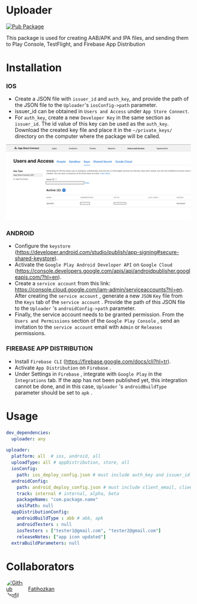 # Uploader

[![Pub Package](https://img.shields.io/pub/v/uploader.svg)](https://pub.dev/packages/uploader)

This package is used for creating AAB/APK and IPA files, and sending them to Play Console, TestFlight, and Firebase App Distribution

# Installation

### IOS
- Create a JSON file with `issuer_id` and `auth_key`, and provide the path of the JSON file to the `Uploader`'s `iosConfig->path` parameter.
- issuer_id can be obtained in `Users and Access` under `App Store Connect`.
- For `auth_key`, create a new `Developer Key` in the same section as `issuer_id`. The id value of this key can be used as the `auth_key`. Download the created key file and place it in the `~/private_keys/` directory on the computer where the package will be called.

![instruction](asset/instructions/instruction_1.png)

### ANDROID
- Configure the `keystore`  (https://developer.android.com/studio/publish/app-signing#secure-shared-keystore).
- Activate the `Google Play Android Developer API`  on `Google Cloud ` (https://console.developers.google.com/apis/api/androidpublisher.googleapis.com/?hl=en).
- Create a `service account`  from this link: https://console.cloud.google.com/iam-admin/serviceaccounts?hl=en. After creating the `service account` , generate a new `JSON` `Key`  file from the `Keys`  tab  of the `service account` . Provide the path of this JSON file to the `Uploader` 's `androidConfig->path`  parameter.
- Finally, the service account needs to be granted permission. From the ` Users and Permissions`  section of the `Google Play Console` , send an invitation to the `service account`  email with `Admin`  or `Releases`  permissions.

### FIREBASE APP DISTRIBUTION
- Install `Firebase CLI`  (https://firebase.google.com/docs/cli?hl=tr).
- Activate `App Distribution`  on `Firebase` .
- Under Settings in `Firebase` , integrate with `Google Play`  in the `Integrations`  tab. If the app has not been published yet, this integration cannot be done, and in this case, `Uploader` 's `androidBuildType`  parameter should be set to `apk` .

# Usage

```yaml
dev_dependencies:
  uploader: any
```
```yaml
uploader:
  platform: all  # ios, android, all
  uploadType: all # appDistribution, store, all
  iosConfig:
    path: ios_deploy_config.json # must include auth_key and issuer_id
  androidConfig:
    path: android_deploy_config.json # must include client_email, client_id, private_key
    track: internal # internal, alpha, beta
    packageName: "com.package.name"
    skslPath: null 
  appDistributionConfig:
    androidBuildType : abb # abb, apk 
    androidTesters : null 
    iosTesters : ["tester1@gmail.com", "tester2@gmail.com"]
    releaseNotes: ["app icon updated"]
  extraBuildParameters: null
```



# Collaborators
<a href="https://github.com/fatihozkan-github" style="display: flex; align-items: center;">
  <img src="https://avatars.githubusercontent.com/u/69001201?v=4" width="50" height="50" style="border-radius: 50%; margin-right: 10px;" alt="GitHub Profil Fotoğrafı" />
  <p style="margin: 0;">Fatihozkan</p>
</a>